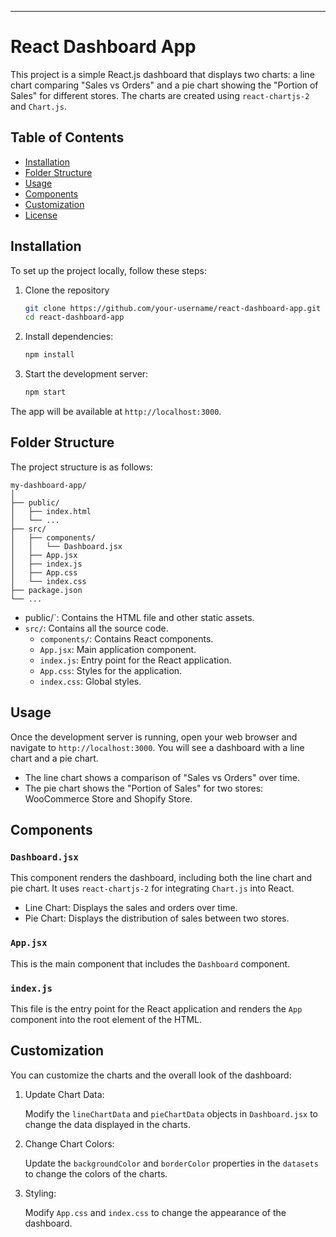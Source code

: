 

---

# React Dashboard App

This project is a simple React.js dashboard that displays two charts: a line chart comparing "Sales vs Orders" and a pie chart showing the "Portion of Sales" for different stores. The charts are created using `react-chartjs-2` and `Chart.js`.

## Table of Contents

- [Installation](#installation)
- [Folder Structure](#folder-structure)
- [Usage](#usage)
- [Components](#components)
- [Customization](#customization)
- [License](#license)

## Installation

To set up the project locally, follow these steps:

1. Clone the repository

   ```bash
   git clone https://github.com/your-username/react-dashboard-app.git
   cd react-dashboard-app
   ```

2. Install dependencies:

   ```bash
   npm install
   ```

3. Start the development server:

   ```bash
   npm start
   ```

The app will be available at `http://localhost:3000`.

## Folder Structure

The project structure is as follows:

```plaintext
my-dashboard-app/
│
├── public/
│   ├── index.html
│   └── ...
├── src/
│   ├── components/
│   │   └── Dashboard.jsx
│   ├── App.jsx
│   ├── index.js
│   ├── App.css
│   └── index.css
├── package.json
└── ...
```

- public/`: Contains the HTML file and other static assets.
- `src/`: Contains all the source code.
  - `components/`: Contains React components.
  - `App.jsx`: Main application component.
  - `index.js`: Entry point for the React application.
  - `App.css`: Styles for the application.
  - `index.css`: Global styles.

## Usage

Once the development server is running, open your web browser and navigate to `http://localhost:3000`. You will see a dashboard with a line chart and a pie chart.

- The line chart shows a comparison of "Sales vs Orders" over time.
- The pie chart shows the "Portion of Sales" for two stores: WooCommerce Store and Shopify Store.

## Components

### `Dashboard.jsx`

This component renders the dashboard, including both the line chart and pie chart. It uses `react-chartjs-2` for integrating `Chart.js` into React.

- Line Chart: Displays the sales and orders over time.
- Pie Chart: Displays the distribution of sales between two stores.

### `App.jsx`

This is the main component that includes the `Dashboard` component.

### `index.js`

This file is the entry point for the React application and renders the `App` component into the root element of the HTML.

## Customization

You can customize the charts and the overall look of the dashboard:

1. Update Chart Data:

   Modify the `lineChartData` and `pieChartData` objects in `Dashboard.jsx` to change the data displayed in the charts.

2. Change Chart Colors:

   Update the `backgroundColor` and `borderColor` properties in the `datasets` to change the colors of the charts.

3. Styling:

   Modify `App.css` and `index.css` to change the appearance of the dashboard.


